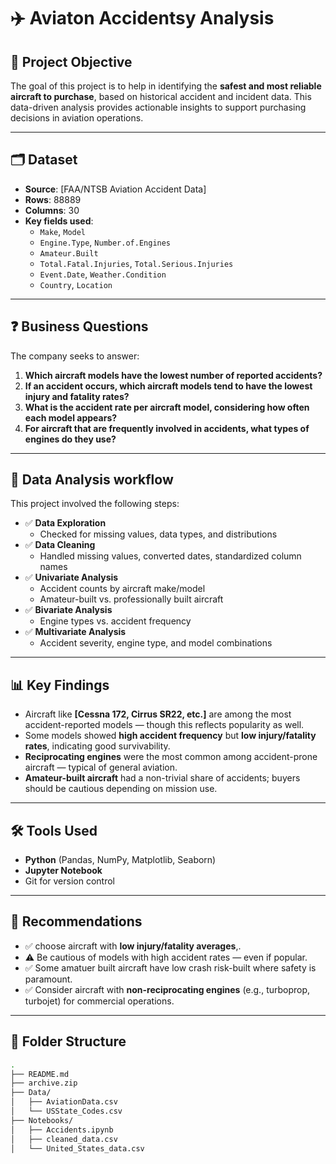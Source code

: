 # ✈️ Aviaton Accidentsy Analysis

## 📌 Project Objective

The goal of this project is to help in identifying the **safest and most reliable aircraft to purchase**, based on historical accident and incident data. This data-driven analysis provides actionable insights to support purchasing decisions in aviation operations.

---

## 🗂 Dataset

- **Source**: [FAA/NTSB Aviation Accident Data]
- **Rows**: 88889
- **Columns**: 30
- **Key fields used**:
  - `Make`, `Model`
  - `Engine.Type`, `Number.of.Engines`
  - `Amateur.Built`
  - `Total.Fatal.Injuries`, `Total.Serious.Injuries`
  - `Event.Date`, `Weather.Condition`
  - `Country`, `Location`

---

## ❓ Business Questions

The company seeks to answer:

1. **Which aircraft models have the lowest number of reported accidents?**
2. **If an accident occurs, which aircraft models tend to have the lowest injury and fatality rates?**
3. **What is the accident rate per aircraft model, considering how often each model appears?**
4. **For aircraft that are frequently involved in accidents, what types of engines do they use?**

---

## 🔬 Data Analysis workflow

This project involved the following steps:

- ✅ **Data Exploration**
  - Checked for missing values, data types, and distributions
- ✅ **Data Cleaning**
  - Handled missing values, converted dates, standardized column names
- ✅ **Univariate Analysis**
  - Accident counts by aircraft make/model
  - Amateur-built vs. professionally built aircraft
- ✅ **Bivariate Analysis**
  - Engine types vs. accident frequency
- ✅ **Multivariate Analysis**
  - Accident severity, engine type, and model combinations

---

## 📊 Key Findings

- Aircraft like **[Cessna 172, Cirrus SR22, etc.]** are among the most accident-reported models — though this reflects popularity as well.
- Some models showed **high accident frequency** but **low injury/fatality rates**, indicating good survivability.
- **Reciprocating engines** were the most common among accident-prone aircraft — typical of general aviation.
- **Amateur-built aircraft** had a non-trivial share of accidents; buyers should be cautious depending on mission use.

---

## 🛠 Tools Used

- **Python** (Pandas, NumPy, Matplotlib, Seaborn)
- **Jupyter Notebook**
- Git for version control

---

## 📌 Recommendations

- ✅ choose aircraft with **low injury/fatality averages**,.
- ⚠️ Be cautious of models with high accident rates — even if popular.
- ✅ Some amatuer built aircraft have low crash risk-built where safety is paramount.
- ✅ Consider aircraft with **non-reciprocating engines** (e.g., turboprop, turbojet) for commercial operations.

---


## 📁 Folder Structure

```bash
.
├── README.md
├── archive.zip
├── Data/
│   ├── AviationData.csv
│   └── USState_Codes.csv
├── Notebooks/
│   ├── Accidents.ipynb
│   ├── cleaned_data.csv
│   └── United_States_data.csv

